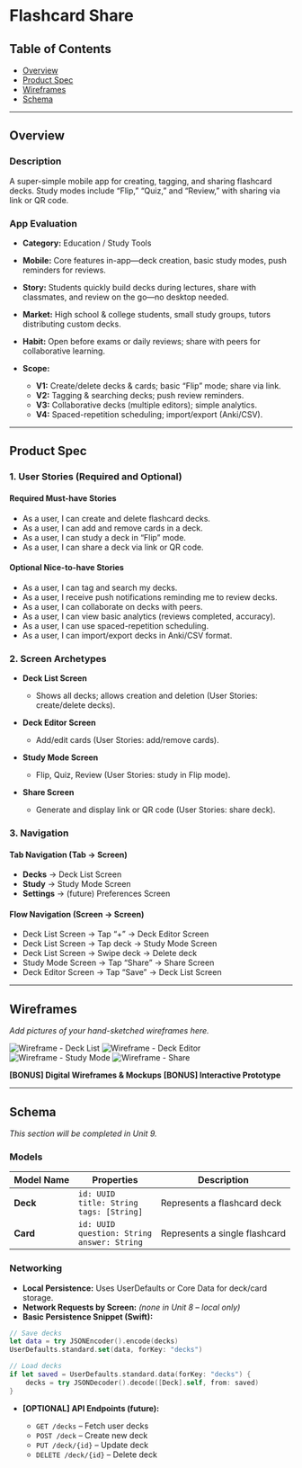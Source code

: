 # Flashcard Share

## Table of Contents

* [Overview](#overview)
* [Product Spec](#product-spec)
* [Wireframes](#wireframes)
* [Schema](#schema)

---

## Overview

### Description

A super-simple mobile app for creating, tagging, and sharing flashcard decks. Study modes include “Flip,” “Quiz,” and “Review,” with sharing via link or QR code.

### App Evaluation

* **Category:** Education / Study Tools
* **Mobile:** Core features in-app—deck creation, basic study modes, push reminders for reviews.
* **Story:** Students quickly build decks during lectures, share with classmates, and review on the go—no desktop needed.
* **Market:** High school & college students, small study groups, tutors distributing custom decks.
* **Habit:** Open before exams or daily reviews; share with peers for collaborative learning.
* **Scope:**

  * **V1:** Create/delete decks & cards; basic “Flip” mode; share via link.
  * **V2:** Tagging & searching decks; push review reminders.
  * **V3:** Collaborative decks (multiple editors); simple analytics.
  * **V4:** Spaced-repetition scheduling; import/export (Anki/CSV).

---

## Product Spec

### 1. User Stories (Required and Optional)

#### Required Must-have Stories

* As a user, I can create and delete flashcard decks.
* As a user, I can add and remove cards in a deck.
* As a user, I can study a deck in “Flip” mode.
* As a user, I can share a deck via link or QR code.

#### Optional Nice-to-have Stories

* As a user, I can tag and search my decks.
* As a user, I receive push notifications reminding me to review decks.
* As a user, I can collaborate on decks with peers.
* As a user, I can view basic analytics (reviews completed, accuracy).
* As a user, I can use spaced-repetition scheduling.
* As a user, I can import/export decks in Anki/CSV format.

### 2. Screen Archetypes

* **Deck List Screen**

  * Shows all decks; allows creation and deletion (User Stories: create/delete decks).
* **Deck Editor Screen**

  * Add/edit cards (User Stories: add/remove cards).
* **Study Mode Screen**

  * Flip, Quiz, Review (User Stories: study in Flip mode).
* **Share Screen**

  * Generate and display link or QR code (User Stories: share deck).

### 3. Navigation

#### Tab Navigation (Tab → Screen)

* **Decks** → Deck List Screen
* **Study** → Study Mode Screen
* **Settings** → (future) Preferences Screen

#### Flow Navigation (Screen → Screen)

* Deck List Screen → Tap “+” → Deck Editor Screen
* Deck List Screen → Tap deck → Study Mode Screen
* Deck List Screen → Swipe deck → Delete deck
* Study Mode Screen → Tap “Share” → Share Screen
* Deck Editor Screen → Tap “Save” → Deck List Screen

---

## Wireframes

*Add pictures of your hand-sketched wireframes here.*

![Wireframe - Deck List](wireframes/deck_list.png)
![Wireframe - Deck Editor](wireframes/deck_editor.png)
![Wireframe - Study Mode](wireframes/study_mode.png)
![Wireframe - Share](wireframes/share.png)

**\[BONUS] Digital Wireframes & Mockups**
**\[BONUS] Interactive Prototype**

---

## Schema

*This section will be completed in Unit 9.*

### Models

| Model Name | Properties                                           | Description                   |
| ---------- | ---------------------------------------------------- | ----------------------------- |
| **Deck**   | `id: UUID`<br>`title: String`<br>`tags: [String]`    | Represents a flashcard deck   |
| **Card**   | `id: UUID`<br>`question: String`<br>`answer: String` | Represents a single flashcard |

### Networking

* **Local Persistence:** Uses UserDefaults or Core Data for deck/card storage.
* **Network Requests by Screen:** *(none in Unit 8 – local only)*
* **Basic Persistence Snippet (Swift):**

```swift
// Save decks
let data = try JSONEncoder().encode(decks)
UserDefaults.standard.set(data, forKey: "decks")

// Load decks
if let saved = UserDefaults.standard.data(forKey: "decks") {
    decks = try JSONDecoder().decode([Deck].self, from: saved)
}
```

* **\[OPTIONAL] API Endpoints (future):**

  * `GET /decks` – Fetch user decks
  * `POST /deck` – Create new deck
  * `PUT /deck/{id}` – Update deck
  * `DELETE /deck/{id}` – Delete deck
